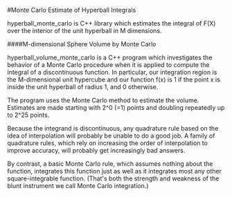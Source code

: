 #Monte Carlo Estimate of Hyperball Integrals

hyperball_monte_carlo is C++ library which estimates the integral of F(X) over the interior of the unit hyperball in M dimensions.

####M-dimensional Sphere Volume by Monte Carlo

hyperball_volume_monte_carlo is a C++ program which investigates the behavior of a Monte Carlo procedure when it is applied to compute the integral of a discontinuous function. In particular, our integration region is the M-dimensional unit hypercube and our function f(x) is 1 if the point x is inside the unit hyperball of radius 1, and 0 otherwise.

The program uses the Monte Carlo method to estimate the volume. Estimates are made starting with 2^0 (=1) points and doubling repeatedly up to 2^25 points.

Because the integrand is discontinuous, any quadrature rule based on the idea of interpolation will probably be unable to do a good job. A family of quadrature rules, which rely on increasing the order of interpolation to improve accuracy, will probably get increasingly bad answers.

By contrast, a basic Monte Carlo rule, which assumes nothing about the function, integrates this function just as well as it integrates most any other square-integrable function. (That's both the strength and weakness of the blunt instrument we call Monte Carlo integration.)
